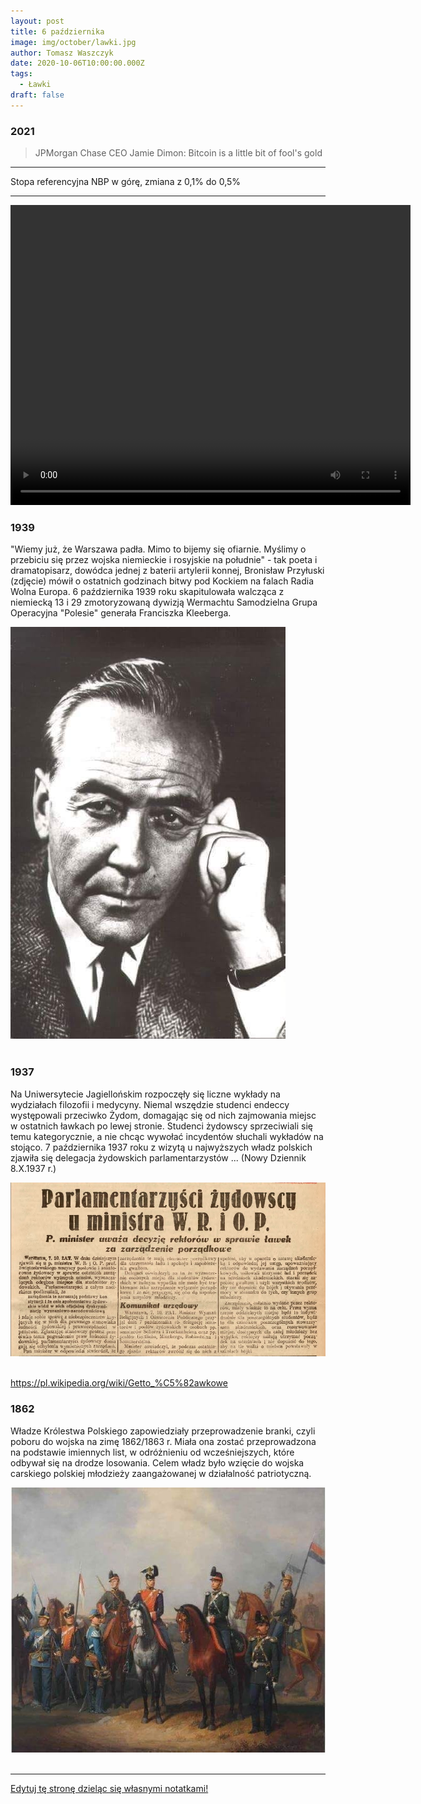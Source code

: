 ```yaml
---
layout: post
title: 6 października
image: img/october/lawki.jpg
author: Tomasz Waszczyk
date: 2020-10-06T10:00:00.000Z
tags:
  - Ławki
draft: false
---
```


### 2021

> JPMorgan Chase CEO Jamie Dimon: Bitcoin is a little bit of fool's gold

---

Stopa referencyjna NBP w górę, zmiana z 0,1% do 0,5%

---

<video width="640" height="480" controls>
<source src="./movies/october/neonowkachleb.mp4" type="video/mp4">
Your browser does not support the video tag.
</video>

### 1939

"Wiemy już, że Warszawa padła.
Mimo to bijemy się ofiarnie.
Myślimy o przebiciu się przez
wojska niemieckie i rosyjskie na
południe" - tak poeta i
dramatopisarz, dowódca jednej z
baterii artylerii konnej, Bronisław
Przyłuski (zdjęcie) mówił o ostatnich
godzinach bitwy pod Kockiem na
falach Radia Wolna Europa.
6 października 1939 roku skapitulowała walcząca z niemiecką 13 i 29 zmotoryzowaną dywizją Wermachtu Samodzielna Grupa Operacyjna "Polesie" generała Franciszka Kleeberga.

<img src="./img/october/klebberg.jpg"/><br><br>

### 1937

Na Uniwersytecie Jagiellońskim rozpoczęły się liczne wykłady na wydziałach filozofii i medycyny. Niemal wszędzie studenci endeccy występowali przeciwko Żydom, domagając się od nich zajmowania miejsc w ostatnich ławkach po lewej stronie. Studenci żydowscy sprzeciwiali się temu kategorycznie, a nie chcąc wywołać incydentów słuchali wykładów na stojąco.
7 października 1937 roku z wizytą u najwyższych władz polskich zjawiła się delegacja żydowskich parlamentarzystów ...
(Nowy Dziennik 8.X.1937 r.)

<img src="./img/october/lawki.jpg"/><br><br>

https://pl.wikipedia.org/wiki/Getto_%C5%82awkowe

### 1862

Władze Królestwa Polskiego zapowiedziały przeprowadzenie branki, czyli poboru do wojska na zimę 1862/1863 r. Miała ona zostać przeprowadzona na podstawie imiennych list, w odróżnieniu od wcześniejszych, które odbywał się na drodze losowania. Celem władz było wzięcie do wojska carskiego polskiej młodzieży zaangażowanej w działalność patriotyczną.

<img src="./img/october/branki.jpg"><br><br>

---

<a href="https://github.com/TomaszWaszczyk/historia.waszczyk.com/edit/master/src/content/october-6.md" target="_blank">Edytuj tę stronę dzieląc się własnymi notatkami!</a>
